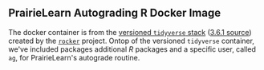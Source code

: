 ## PrairieLearn Autograding R Docker Image

The docker container is from the [versioned `tidyverse` stack](https://github.com/rocker-org/rocker-versioned)
([3.6.1 source](https://github.com/rocker-org/rocker-versioned/blob/master/tidyverse/3.6.1.Dockerfile))
created by the [`rocker`](https://www.rocker-project.org/) project. Ontop of the
versioned `tidyverse` container, we've included packages additional _R_ packages
and a specific user, called `ag`, for PrairieLearn's autograde routine.
